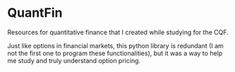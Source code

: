 # QuantFin
Resources for quantitative finance that I created while studying for the CQF. 

Just like options in financial markets, this python library is redundant (I am not the first one to program these functionalities), 
but it was a way to help me study and truly understand option pricing.
